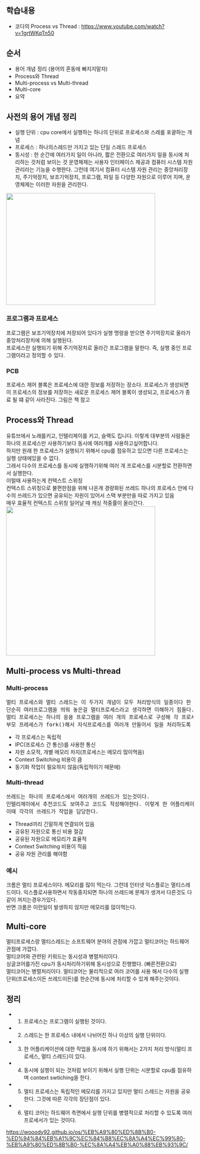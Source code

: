 ## 학습내용 
- 코다의 Process vs Thread : <https://www.youtube.com/watch?v=1grtWKqTn50>
## 순서
- 용어 개념 정리 (용어의 혼동에 빠지지말자)
- Process와 Thread
- Multi-process vs Multi-thread
- Multi-core
- 요약

## 사전의 용어 개념 정리
- 실행 단위 : cpu core에서 실행하는 하나의 단위로 프로세스와 스레를 포괄하는 개념
- 프로세스 : 하나의스레드만 가지고 있는 단일 스레드 프로세스
- 동시성 : 한 순간에 여러가지 일이 아니라, 짧은 전환으로 여러가지 일을 동시에 처리하는 것처럼 보이는 것
운영체제는 사용자 인터페이스 제공과 컴퓨터 시스템 자원 관리라는 기능을 수행한다. 그런데 여기서 컴퓨터 시스템 자원 관리는 중앙처리장치, 주기억장치, 보조기억장치, 프로그램, 파일 등 다양한 자원으로 이루어 지며, 운영체제는 이러한 자원을 관리한다. <br>
<img src="https://user-images.githubusercontent.com/79621675/151648130-66c1ad5a-9077-4b74-89fb-c109a84874a2.png" width=400 height=300/>

### 프로그램과 프로세스
프로그램은 보조기억장치에 저장되어 있다가 실행 명령을 받으면 주기억장치로 올라가 중앙처리장치에 의해 실행된다. <br>
프로세스란 실행되기 위해 주기억장치로 올라간 프로그램을 말한다. 즉, 실행 중인 프로그램이라고 정의할 수 있다.


### PCB
프로세스 제어 블록은 프로세스에 대한 정보를 저장하는 장소다. 프로세스가 생성되면 이 프로세스의 정보를 저장하는 새로운 프로세스 제어 블록이 생성되고, 프로세스가 종료 될 떄 같이 사라진다. 그림은 책 참고

## Process와 Thread
유튜브에서 노래를키고, 인텔리제이를 키고, 슬랙도 킵니다. 이렇게 대부분의 사람들은 하나의 프로세스만 사용하기보다 동시에 여러개를 사용하고싶어합니다. <br>
하지만 원래 한 프로세스가 실행되기 위해서 cpu를 점유하고 있으면 다른 프로세스는 실행 상태에있을 수 없다. <br>
그래서 다수의 프로세스를 동시에 실행하기위해 여러 개 프로세스를 시분할로 전환하면서 실행한다. <br>
이럴때 사용하는게 컨텍스트 스위칭 <br>
컨텍스트 스위칭으로 불편한점을 위해 나온게 경량화된 쓰레드 하나의 프로세스 안에 다수의 쓰레드가 있으면 공유되는 자원이 있어서 스택 부분만을 따로 가지고 있음 <br>
매우 효율적 컨텍스트 스위칭 일어날 때 캐싱 적중률이 올라간다.
<img src="https://user-images.githubusercontent.com/79621675/151648429-958479b4-7421-4c23-817f-6e59d1a330b7.png" width=400/>


## Multi-process vs Multi-thread

### Multi-process
<pre>
멀티 프로세스와 멀티 스레드는 이 두가지 개념이 모두 처리방식의 일종이다 한 어플리케이션에 대한 처리방식 이라고 생각한다. 
단순히 여러프로그램을 띄워 놓은걸 멀티프로세스라고 생각하면 이해하기 힘들다. 
멀티 프로세스는 하나의 응용 프로그램을 여러 개의 프로세스로 구성해 각 프로세스가 하나의 작업(Task)를 처리하도록 하는 것 프로세스는 기본적으로 하나의 쓰레드를 갖는다. 
부모 프레세스가 fork()해서 자식프로세스를 여러개 만들어서 일을 처리하도록 한다. 
</pre>
- 각 프로세스는 독립적
- IPC(프로세스 간 통신)를 사용한 통신
- 자원 소모적, 개별 메모리 차지(프로세스는 메모리 많이먹음)
- Context Switching 비용이 큼
- 동기화 작업이 필요하지 않음(독립적이기 때문에)


### Multi-thread
<pre>
쓰레드는 하나의 프로세스에서 여러개의 쓰레드가 있는것이다. 
인텔리제이에서 추천코드도 보여주고 코드도 작성해야한다. 이렇게 한 어플리케이션에대해 작업이 나누어지는 경우가 많다.
이때 각각의 쓰레드가 작업을 담당한다.
</pre>
- Thread끼리 긴말하게 연결되어 있음
- 공유된 자원으로 통신 비용 절감
- 공유된 자원으로 메모리가 효율적
- Context Switching 비용이 적음
- 공유 자원 관리를 해야함

### 예시
크롬은 멀티 프로세스이다. 메모리를 많이 먹는다. 그런데 인터넷 익스플로는 멀티스레드이다. 익스플로사용하면서 작동중지되면 하나의 쓰레드에 문제가 생겨서 다른것도 다 같이 꺼지는경우가있다. <br>
반면 크롬은 이런일이 발생하지 않지만 메모리를 많이먹는다.


## Multi-core
멀티프로세스랑 멀티스레드는 소프트웨어 분야의 관점에 가깝고 멀티코어는 하드웨어 관점에 가깝다. <br>
멀티코어와 관련된 키워드는 동시성과 병렬처리이다. <br>
싱글코어를가진 cpu가 동시처리하기위해 동시성으로 진행했다. (빠른전환으로) <br>
멀티코어는 병렬처리이다. 멀티코어는 물리적으로 여러 코어를 사용 해서 다수의 실행 단위(프로세스이든 쓰레드이든)를 한순간에 동시에 처리할 수 있게 해주는것이다.

## 정리
- 1. 프로세스는 프로그램이 실행된 것이다.
- 2. 스레드는 한 프로세스 내에서 나뉘어진 하나 이상의 실행 단위이다.
- 3. 한 어플리케이션에 대한 작업을 동시에 하기 위해서는 2가지 처리 방식(멀티 프로세스, 멀티 스레드)이 있다.
- 4. 동시에 실행이 되는 것처럼 보이기 위해서 실행 단위는 시분할로 cpu를 점유하며 context swtiching을 한다.
- 5. 멀티 프로세스는 독립적인 메모리를 가지고 있지만 멀티 스레드는 자원을 공유한다. 그것에 따른 각각의 장단점이 있다.
- 6. 멀티 코어는 하드웨어 측면에서 실행 단위를 병렬적으로 처리할 수 있도록 여러 프로세서가 있는 것이다. 


<https://wooody92.github.io/os/%EB%A9%80%ED%8B%B0-%ED%94%84%EB%A1%9C%EC%84%B8%EC%8A%A4%EC%99%80-%EB%A9%80%ED%8B%B0-%EC%8A%A4%EB%A0%88%EB%93%9C/>

